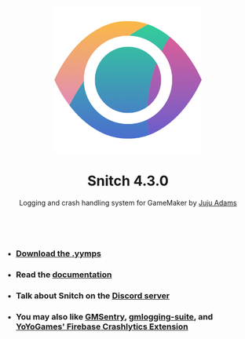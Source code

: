 <p align="center"><img src="https://raw.githubusercontent.com/JujuAdams/Snitch/master/LOGO.png" style="display:block; margin:auto; width:300px"></p>

<h1 align="center">Snitch 4.3.0</h1>

<p align="center">Logging and crash handling system for GameMaker by <a href="https://www.jujuadams.com/" target="_blank">Juju Adams</a></p>

&nbsp;

&nbsp;

- ### [Download the .yymps](https://github.com/JujuAdams/Snitch/releases/)
- ### Read the [documentation](http://jujuadams.github.io/Snitch)
- ### Talk about Snitch on the [Discord server](https://discord.gg/8krYCqr)
- ### You may also like [GMSentry](https://marketplace.yoyogames.com/assets/7917/gmsentry), [gmlogging-suite](https://github.com/meseta/gmlogging-suite), and [YoYoGames' Firebase Crashlytics Extension](https://marketplace.yoyogames.com/assets/10448/firebase-crashlytics-ext)
